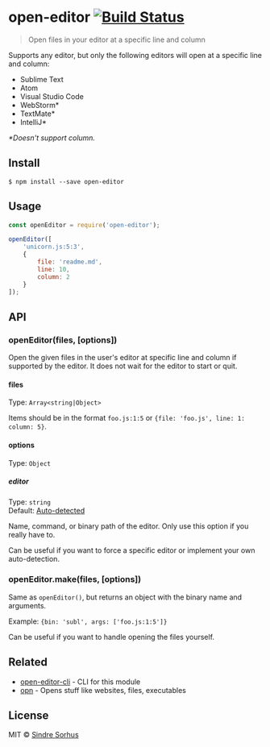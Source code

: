 # open-editor [![Build Status](https://travis-ci.org/sindresorhus/open-editor.svg?branch=master)](https://travis-ci.org/sindresorhus/open-editor)

> Open files in your editor at a specific line and column

Supports any editor, but only the following editors will open at a specific line and column:

- Sublime Text
- Atom
- Visual Studio Code
- WebStorm*
- TextMate*
- IntelliJ*

*\*Doesn't support column.*


## Install

```
$ npm install --save open-editor
```


## Usage

```js
const openEditor = require('open-editor');

openEditor([
	'unicorn.js:5:3',
	{
		file: 'readme.md',
		line: 10,
		column: 2
	}
]);
```


## API

### openEditor(files, [options])

Open the given files in the user's editor at specific line and column if supported by the editor. It does not wait for the editor to start or quit.

#### files

Type: `Array<string|Object>`

Items should be in the format `foo.js:1:5` or `{file: 'foo.js', line: 1: column: 5}`.

#### options

Type: `Object`

##### editor

Type: `string`<br>
Default: [Auto-detected](https://github.com/sindresorhus/env-editor)

Name, command, or binary path of the editor. Only use this option if you really have to.

Can be useful if you want to force a specific editor or implement your own auto-detection.

### openEditor.make(files, [options])

Same as `openEditor()`, but returns an object with the binary name and arguments.

Example: `{bin: 'subl', args: ['foo.js:1:5']}`

Can be useful if you want to handle opening the files yourself.


## Related

- [open-editor-cli](https://github.com/sindresorhus/open-editor-cli) - CLI for this module
- [opn](https://github.com/sindresorhus/opn) - Opens stuff like websites, files, executables


## License

MIT © [Sindre Sorhus](https://sindresorhus.com)
